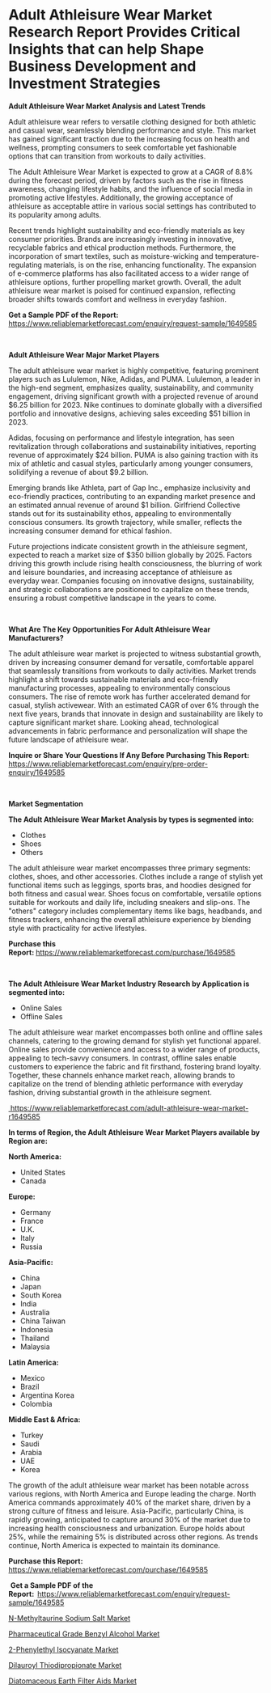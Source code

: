 <p><h1>Adult Athleisure Wear Market Research Report Provides Critical Insights that can help Shape Business Development and Investment Strategies</h1></p><p><strong>Adult Athleisure Wear Market Analysis and Latest Trends</strong></p>
<p><p>Adult athleisure wear refers to versatile clothing designed for both athletic and casual wear, seamlessly blending performance and style. This market has gained significant traction due to the increasing focus on health and wellness, prompting consumers to seek comfortable yet fashionable options that can transition from workouts to daily activities.</p><p>The Adult Athleisure Wear Market is expected to grow at a CAGR of 8.8% during the forecast period, driven by factors such as the rise in fitness awareness, changing lifestyle habits, and the influence of social media in promoting active lifestyles. Additionally, the growing acceptance of athleisure as acceptable attire in various social settings has contributed to its popularity among adults.</p><p>Recent trends highlight sustainability and eco-friendly materials as key consumer priorities. Brands are increasingly investing in innovative, recyclable fabrics and ethical production methods. Furthermore, the incorporation of smart textiles, such as moisture-wicking and temperature-regulating materials, is on the rise, enhancing functionality. The expansion of e-commerce platforms has also facilitated access to a wider range of athleisure options, further propelling market growth. Overall, the adult athleisure wear market is poised for continued expansion, reflecting broader shifts towards comfort and wellness in everyday fashion.</p></p>
<p><strong>Get a Sample PDF of the Report:&nbsp;</strong> <a href="https://www.reliablemarketforecast.com/enquiry/request-sample/1649585?utm_campaign=1130&utm_medium=2&utm_source=Github&utm_content=ia&utm_term=15102024&utm_id=adult-athleisure-wear">https://www.reliablemarketforecast.com/enquiry/request-sample/1649585</a></p>
<p>&nbsp;</p>
<p><strong>Adult Athleisure Wear Major Market Players</strong></p>
<p><p>The adult athleisure wear market is highly competitive, featuring prominent players such as Lululemon, Nike, Adidas, and PUMA. Lululemon, a leader in the high-end segment, emphasizes quality, sustainability, and community engagement, driving significant growth with a projected revenue of around $6.25 billion for 2023. Nike continues to dominate globally with a diversified portfolio and innovative designs, achieving sales exceeding $51 billion in 2023. </p><p>Adidas, focusing on performance and lifestyle integration, has seen revitalization through collaborations and sustainability initiatives, reporting revenue of approximately $24 billion. PUMA is also gaining traction with its mix of athletic and casual styles, particularly among younger consumers, solidifying a revenue of about $9.2 billion.</p><p>Emerging brands like Athleta, part of Gap Inc., emphasize inclusivity and eco-friendly practices, contributing to an expanding market presence and an estimated annual revenue of around $1 billion. Girlfriend Collective stands out for its sustainability ethos, appealing to environmentally conscious consumers. Its growth trajectory, while smaller, reflects the increasing consumer demand for ethical fashion.</p><p>Future projections indicate consistent growth in the athleisure segment, expected to reach a market size of $350 billion globally by 2025. Factors driving this growth include rising health consciousness, the blurring of work and leisure boundaries, and increasing acceptance of athleisure as everyday wear. Companies focusing on innovative designs, sustainability, and strategic collaborations are positioned to capitalize on these trends, ensuring a robust competitive landscape in the years to come.</p></p>
<p>&nbsp;</p>
<p><strong>What Are The Key Opportunities For Adult Athleisure Wear Manufacturers?</strong></p>
<p><p>The adult athleisure wear market is projected to witness substantial growth, driven by increasing consumer demand for versatile, comfortable apparel that seamlessly transitions from workouts to daily activities. Market trends highlight a shift towards sustainable materials and eco-friendly manufacturing processes, appealing to environmentally conscious consumers. The rise of remote work has further accelerated demand for casual, stylish activewear. With an estimated CAGR of over 6% through the next five years, brands that innovate in design and sustainability are likely to capture significant market share. Looking ahead, technological advancements in fabric performance and personalization will shape the future landscape of athleisure wear.</p></p>
<p><strong>Inquire or Share Your Questions If Any Before Purchasing This Report:</strong> <a href="https://www.reliablemarketforecast.com/enquiry/pre-order-enquiry/1649585?utm_campaign=1130&utm_medium=2&utm_source=Github&utm_content=ia&utm_term=15102024&utm_id=adult-athleisure-wear">https://www.reliablemarketforecast.com/enquiry/pre-order-enquiry/1649585</a></p>
<p>&nbsp;</p>
<p><strong>Market Segmentation</strong></p>
<p><strong>The Adult Athleisure Wear Market Analysis by types is segmented into:</strong></p>
<p><ul><li>Clothes</li><li>Shoes</li><li>Others</li></ul></p>
<p><p>The adult athleisure wear market encompasses three primary segments: clothes, shoes, and other accessories. Clothes include a range of stylish yet functional items such as leggings, sports bras, and hoodies designed for both fitness and casual wear. Shoes focus on comfortable, versatile options suitable for workouts and daily life, including sneakers and slip-ons. The "others" category includes complementary items like bags, headbands, and fitness trackers, enhancing the overall athleisure experience by blending style with practicality for active lifestyles.</p></p>
<p><strong>Purchase this Report:&nbsp;</strong><a href="https://www.reliablemarketforecast.com/purchase/1649585?utm_campaign=1130&utm_medium=2&utm_source=Github&utm_content=ia&utm_term=15102024&utm_id=adult-athleisure-wear">https://www.reliablemarketforecast.com/purchase/1649585</a></p>
<p>&nbsp;</p>
<p><strong>The Adult Athleisure Wear Market Industry Research by Application is segmented into:</strong></p>
<p><ul><li>Online Sales</li><li>Offline Sales</li></ul></p>
<p><p>The adult athleisure wear market encompasses both online and offline sales channels, catering to the growing demand for stylish yet functional apparel. Online sales provide convenience and access to a wider range of products, appealing to tech-savvy consumers. In contrast, offline sales enable customers to experience the fabric and fit firsthand, fostering brand loyalty. Together, these channels enhance market reach, allowing brands to capitalize on the trend of blending athletic performance with everyday fashion, driving substantial growth in the athleisure segment.</p></p>
<p><a href="https://www.reliablemarketforecast.com/adult-athleisure-wear-market-r1649585?utm_campaign=1130&utm_medium=2&utm_source=Github&utm_content=ia&utm_term=15102024&utm_id=adult-athleisure-wear">&nbsp;https://www.reliablemarketforecast.com/adult-athleisure-wear-market-r1649585</a></p>
<p><strong>In terms of Region, the Adult Athleisure Wear Market Players available by Region are:</strong></p>
<p>
    <p> <strong> North America: </strong>
        <ul>
            <li>United States</li>
            <li>Canada</li>
        </ul>
        </p> 
    <p> <strong> Europe: </strong>
        <ul>
            <li>Germany</li>
            <li>France</li>
            <li>U.K.</li>
            <li>Italy</li>
            <li>Russia</li>
        </ul>
        </p> 
    <p> <strong> Asia-Pacific: </strong>
        <ul>
            <li>China</li>
            <li>Japan</li>
            <li>South Korea</li>
            <li>India</li>
            <li>Australia</li>
            <li>China Taiwan</li>
            <li>Indonesia</li>
            <li>Thailand</li>
            <li>Malaysia</li>
        </ul>
        </p> 
    <p> <strong> Latin America: </strong>
        <ul>
            <li>Mexico</li>
            <li>Brazil</li>
            <li>Argentina Korea</li>
            <li>Colombia</li>
        </ul>
        </p> 
    <p> <strong> Middle East & Africa: </strong>
        <ul>
            <li>Turkey</li>
            <li>Saudi</li>
            <li>Arabia</li>
            <li>UAE</li>
            <li>Korea</li>
        </ul>
    </p>
    </p>
<p><p>The growth of the adult athleisure wear market has been notable across various regions, with North America and Europe leading the charge. North America commands approximately 40% of the market share, driven by a strong culture of fitness and leisure. Asia-Pacific, particularly China, is rapidly growing, anticipated to capture around 30% of the market due to increasing health consciousness and urbanization. Europe holds about 25%, while the remaining 5% is distributed across other regions. As trends continue, North America is expected to maintain its dominance.</p></p>
<p><strong>Purchase this Report: </strong><a href="https://www.reliablemarketforecast.com/purchase/1649585?utm_campaign=1130&utm_medium=2&utm_source=Github&utm_content=ia&utm_term=15102024&utm_id=adult-athleisure-wear">https://www.reliablemarketforecast.com/purchase/1649585</a></p>
<p>&nbsp;<strong>Get a Sample PDF of the Report:&nbsp;&nbsp;</strong><a href="https://www.reliablemarketforecast.com/enquiry/request-sample/1649585?utm_campaign=1130&utm_medium=2&utm_source=Github&utm_content=ia&utm_term=15102024&utm_id=adult-athleisure-wear">https://www.reliablemarketforecast.com/enquiry/request-sample/1649585</a></p>
<p><strong></strong></p>
<p><p><a href="https://www.linkedin.com/pulse/mapping-n-methyltaurine-sodium-salt-market-trends-challenges-5ebpf?trk=public_post_embed_feed-article-content&utm_campaign=1130&utm_medium=2&utm_source=Github&utm_content=ia&utm_term=15102024&utm_id=adult-athleisure-wear">N-Methyltaurine Sodium Salt Market</a></p><p><a href="https://github.com/janeengrenong0/Market-Research-Report-List-1/blob/main/pharmaceutical-grade-benzyl-alcohol-market.md?utm_campaign=1130&utm_medium=2&utm_source=Github&utm_content=ia&utm_term=15102024&utm_id=adult-athleisure-wear">Pharmaceutical Grade Benzyl Alcohol Market</a></p><p><a href="https://www.linkedin.com/pulse/2-phenylethyl-isocyanate-market-global-insights-sales-trends-kze1f?trk=public_post_embed_feed-article-content&utm_campaign=1130&utm_medium=2&utm_source=Github&utm_content=ia&utm_term=15102024&utm_id=adult-athleisure-wear">2-Phenylethyl Isocyanate Market</a></p><p><a href="https://www.linkedin.com/pulse/strategic-insights-global-dilauroyl-thiodipropionate-market-oloyf?trk=public_post_embed_feed-article-content&utm_campaign=1130&utm_medium=2&utm_source=Github&utm_content=ia&utm_term=15102024&utm_id=adult-athleisure-wear">Dilauroyl Thiodipropionate Market</a></p><p><a href="https://github.com/hentonwytandusyl0/Market-Research-Report-List-1/blob/main/diatomaceous-earth-filter-aids-market.md?utm_campaign=1130&utm_medium=2&utm_source=Github&utm_content=ia&utm_term=15102024&utm_id=adult-athleisure-wear">Diatomaceous Earth Filter Aids Market</a></p></p>